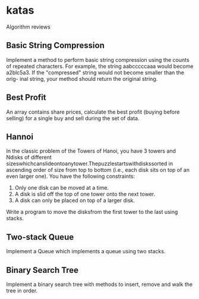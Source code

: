 # katas

Algorithm reviews

## Basic String Compression

Implement a method to perform basic string compression using the counts of repeated characters. For example, the string aabcccccaaa would become a2blc5a3. If the "compressed" string would not become smaller than the orig- inal string, your method should return the original string.

## Best Profit

An array contains share prices, calculate the best profit (buying before selling) for a single buy and sell during the set of data.

## Hannoi

In the classic problem of the Towers of Hanoi, you have 3 towers and Ndisks of different sizeswhichcanslideontoanytower.Thepuzzlestartswithdiskssorted in ascending order of size from top to bottom (i.e., each disk sits on top of an even larger one). You have the following constraints:

1. Only one disk can be moved at a time.
2. A disk is slid off the top of one tower onto the next tower.
3. A disk can only be placed on top of a larger disk.

Write a program to move the disksfrom the first tower to the last using stacks.

## Two-stack Queue

Implement a Queue which implements a queue using two stacks.

## Binary Search Tree

Implement a binary search tree with methods to insert, remove and walk the tree in order.

